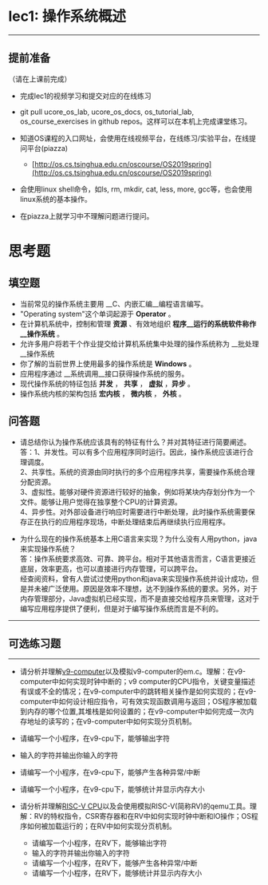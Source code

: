 # lec1: 操作系统概述

---

## **提前准备**

（请在上课前完成）

* 完成lec1的视频学习和提交对应的在线练习
* git pull ucore\_os\_lab, ucore\_os\_docs, os\_tutorial\_lab, os\_course\_exercises in github repos。这样可以在本机上完成课堂练习。
* 知道OS课程的入口网址，会使用在线视频平台，在线练习/实验平台，在线提问平台\(piazza\)
  * [http://os.cs.tsinghua.edu.cn/oscourse/OS2019spring](http://os.cs.tsinghua.edu.cn/oscourse/OS2019spring)


* 会使用linux shell命令，如ls, rm, mkdir, cat, less, more, gcc等，也会使用linux系统的基本操作。
* 在piazza上就学习中不理解问题进行提问。



# 思考题

## 填空题

* 当前常见的操作系统主要用 __C、内嵌汇编__编程语言编写。
* "Operating system"这个单词起源于 __Operator__ 。
* 在计算机系统中，控制和管理 __资源__ 、有效地组织 __程序__运行的系统软件称作__操作系统__ 。
* 允许多用户将若干个作业提交给计算机系统集中处理的操作系统称为 __批处理__操作系统
* 你了解的当前世界上使用最多的操作系统是 __Windows__ 。
* 应用程序通过 __系统调用__接口获得操作系统的服务。
* 现代操作系统的特征包括 __并发__ ， __共享__ ， __虚拟__ ，__异步__ 。
* 操作系统内核的架构包括 __宏内核__ ， __微内核__ ， __外核__ 。


## 问答题

- 请总结你认为操作系统应该具有的特征有什么？并对其特征进行简要阐述。<br>
答：1、并发性。可以有多个应用程序同时运行。因此，操作系统应该进行合理调度。<br>
2、共享性。系统的资源由同时执行的多个应用程序共享，需要操作系统合理分配资源。<br>
3、虚拟性。能够对硬件资源进行较好的抽象，例如将某块内存划分作为一个文件。能够让用户觉得在独享整个CPU的计算资源。<br>
4、异步性。对外部设备进行响应时需要进行中断处理，此时操作系统需要保存正在执行的应用程序现场，中断处理结束后再继续执行应用程序。<br>


- 为什么现在的操作系统基本上用C语言来实现？为什么没有人用python，java来实现操作系统？<br>
答：操作系统要求高效、可靠、跨平台。相对于其他语言而言，C语言更接近底层，效率更高，也可以直接进行内存管理，可以跨平台。<br>
经查阅资料，曾有人尝试过使用python和java来实现操作系统并设计成功，但是并未被广泛使用。原因是效率不理想，达不到操作系统的要求。另外，对于内存管理部分，Java虚拟机已经实现，而不是直接交给程序员来管理，这对于编写应用程序提供了便利，但是对于编写操作系统而言是不利的。

--- 

## 可选练习题

---

- 请分析并理解[v9\-computer](https://github.com/chyyuu/os_tutorial_lab/blob/master/v9_computer/docs/v9_computer.md)以及模拟v9\-computer的em.c。理解：在v9\-computer中如何实现时钟中断的；v9 computer的CPU指令，关键变量描述有误或不全的情况；在v9\-computer中的跳转相关操作是如何实现的；在v9\-computer中如何设计相应指令，可有效实现函数调用与返回；OS程序被加载到内存的哪个位置,其堆栈是如何设置的；在v9\-computer中如何完成一次内存地址的读写的；在v9\-computer中如何实现分页机制。


- 请编写一个小程序，在v9-cpu下，能够输出字符


- 输入的字符并输出你输入的字符


- 请编写一个小程序，在v9-cpu下，能够产生各种异常/中断


- 请编写一个小程序，在v9-cpu下，能够统计并显示内存大小



- 请分析并理解[RISC-V CPU](http://www.riscvbook.com/chinese/)以及会使用模拟RISC\-V(简称RV)的qemu工具。理解：RV的特权指令，CSR寄存器和在RV中如何实现时钟中断和IO操作；OS程序如何被加载运行的；在RV中如何实现分页机制。
  - 请编写一个小程序，在RV下，能够输出字符
  - 输入的字符并输出你输入的字符
  - 请编写一个小程序，在RV下，能够产生各种异常/中断
  - 请编写一个小程序，在RV下，能够统计并显示内存大小
